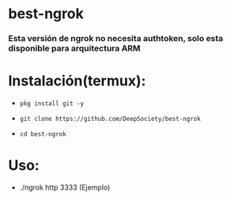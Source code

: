 # best-ngrok

### Esta versión de ngrok no necesita authtoken, solo esta disponible para arquitectura ARM

# Instalación(termux):

* `pkg install git -y`

* `git clone https://github.com/DeepSociety/best-ngrok`

* `cd best-ngrok`

# Uso:

* ./ngrok http 3333  (Ejemplo)
